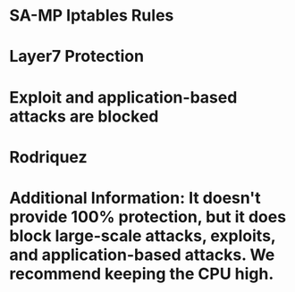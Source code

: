 # SA-MP Iptables Rules
# Layer7 Protection
# Exploit and application-based attacks are blocked
# Rodriquez
# Additional Information: It doesn't provide 100% protection, but it does block large-scale attacks, exploits, and application-based attacks. We recommend keeping the CPU high.
